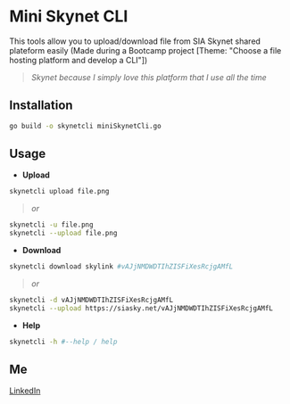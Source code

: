 # Mini Skynet CLI

This tools allow you to upload/download file from SIA Skynet shared plateform easily
(Made during a Bootcamp project [Theme: "Choose a file hosting platform and develop a CLI"])
> *Skynet because I simply love this platform that I use all the time*
## Installation

```bash
go build -o skynetcli miniSkynetCli.go
```
## Usage

- **Upload**
```bash
skynetcli upload file.png
```
>*or*
``` bash
skynetcli -u file.png
skynetcli --upload file.png
```
- **Download**
```bash
skynetcli download skylink #vAJjNMDWDTIhZISFiXesRcjgAMfL
```
> *or*
``` bash
skynetcli -d vAJjNMDWDTIhZISFiXesRcjgAMfL
skynetcli --upload https://siasky.net/vAJjNMDWDTIhZISFiXesRcjgAMfL
```
- **Help**
```bash
skynetcli -h #--help / help
```
## Me
[LinkedIn](https://fr.linkedin.com/in/kenji-duriez-9b93bb141)
